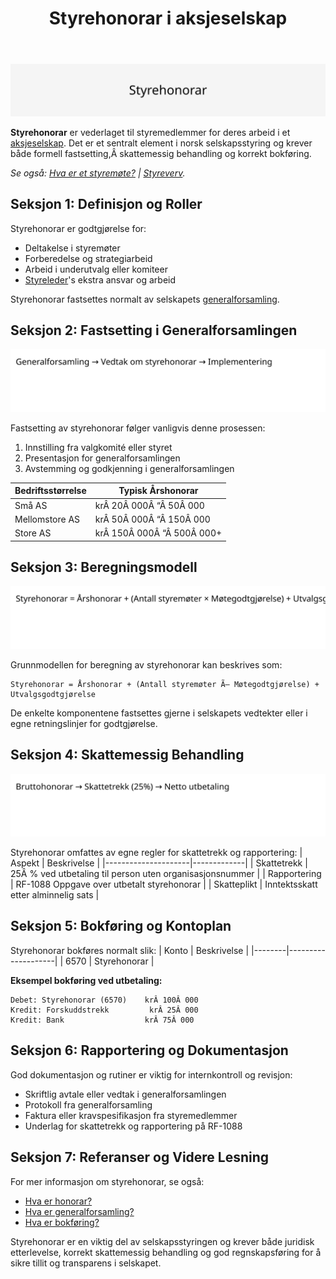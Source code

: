 ﻿---
title: "Styrehonorar i aksjeselskap"
seoTitle: "Styrehonorar i aksjeselskap"
meta_description: '![Styrehonorar](styrehonorar-image.svg)'
slug: styrehonorar
type: blog
layout: pages/single
---

![Styrehonorar](styrehonorar-image.svg)

**Styrehonorar** er vederlaget til styremedlemmer for deres arbeid i et [aksjeselskap](/blogs/regnskap/hva-er-et-aksjeselskap "Hva er et Aksjeselskap? Komplett Guide til AS og Selskapsrett"). Det er et sentralt element i norsk selskapsstyring og krever både formell fastsetting,Â skattemessig behandling og korrekt bokføring.

*Se også: [Hva er et styremøte?](/blogs/regnskap/hva-er-et-styremote "Hva er et styremøte? Guide til Møter, Protokoller og Prosess") | [Styreverv](/blogs/regnskap/styreverv "Styreverv: Roller, Ansvar og Fordeler ved Styreverv i Norske Selskaper").*

## Seksjon 1: Definisjon og Roller

Styrehonorar er godtgjørelse for:
* Deltakelse i styremøter
* Forberedelse og strategiarbeid
* Arbeid i underutvalg eller komiteer
* [Styreleder](/blogs/regnskap/styreleder "Hva er Styreleder? Styrets Lederrolle i Norske Aksjeselskaper")'s ekstra ansvar og arbeid

Styrehonorar fastsettes normalt av selskapets [generalforsamling](/blogs/regnskap/hva-er-generalforsamling "Hva er Generalforsamling? Komplett Guide til Generalforsamling og Beslutningsprosesser").

## Seksjon 2: Fastsetting i Generalforsamlingen

![Fremgangsmåte for fastsetting av styrehonorar](styrehonorar-godkjenning.svg)

Fastsetting av styrehonorar følger vanligvis denne prosessen:
1. Innstilling fra valgkomité eller styret
2. Presentasjon for generalforsamlingen
3. Avstemming og godkjenning i generalforsamlingen

| Bedriftsstørrelse | Typisk Årshonorar |
|-------------------|-------------------|
| Små AS            | krÂ 20Â 000Â “Â 50Â 000 |
| Mellomstore AS    | krÂ 50Â 000Â “Â 150Â 000 |
| Store AS          | krÂ 150Â 000Â “Â 500Â 000+ |

## Seksjon 3: Beregningsmodell

![Beregningsmodell for styrehonorar](styrehonorar-beregning.svg)

Grunnmodellen for beregning av styrehonorar kan beskrives som:
```
Styrehonorar = Årshonorar + (Antall styremøter Ã— Møtegodtgjørelse) + Utvalgsgodtgjørelse
```

De enkelte komponentene fastsettes gjerne i selskapets vedtekter eller i egne retningslinjer for godtgjørelse.

## Seksjon 4: Skattemessig Behandling

![Skattemessig behandling av styrehonorar](styrehonorar-skatt.svg)

Styrehonorar omfattes av egne regler for skattetrekk og rapportering:
| Aspekt              | Beskrivelse |
|---------------------|-------------|
| Skattetrekk         | 25Â % ved utbetaling til person uten organisasjonsnummer |
| Rapportering        | RF-1088 Oppgave over utbetalt styrehonorar |
| Skatteplikt         | Inntektsskatt etter alminnelig sats |

## Seksjon 5: Bokføring og Kontoplan

Styrehonorar bokføres normalt slik:
| Konto  | Beskrivelse        |
|--------|--------------------|
| 6570   | Styrehonorar       |

**Eksempel bokføring ved utbetaling:**
```
Debet: Styrehonorar (6570)    krÂ 100Â 000
Kredit: Forskuddstrekk         krÂ 25Â 000
Kredit: Bank                  krÂ 75Â 000
```

## Seksjon 6: Rapportering og Dokumentasjon

God dokumentasjon og rutiner er viktig for internkontroll og revisjon:
* Skriftlig avtale eller vedtak i generalforsamlingen
* Protokoll fra generalforsamling
* Faktura eller kravspesifikasjon fra styremedlemmer
* Underlag for skattetrekk og rapportering på RF-1088

## Seksjon 7: Referanser og Videre Lesning

For mer informasjon om styrehonorar, se også:
* [Hva er honorar?](/blogs/regnskap/hva-er-honorar "Hva er Honorar i Regnskap? Komplett Guide til Honorarutbetalinger og Skattebehandling")
* [Hva er generalforsamling?](/blogs/regnskap/hva-er-generalforsamling "Hva er Generalforsamling? Komplett Guide til Generalforsamling og Beslutningsprosesser")
* [Hva er bokføring?](/blogs/regnskap/hva-er-bokforing "Hva er Bokføring? Komplett Guide til Regnskapsføring og Bokføringsprinsipper")

Styrehonorar er en viktig del av selskapsstyringen og krever både juridisk etterlevelse, korrekt skattemessig behandling og god regnskapsføring for å sikre tillit og transparens i selskapet.









